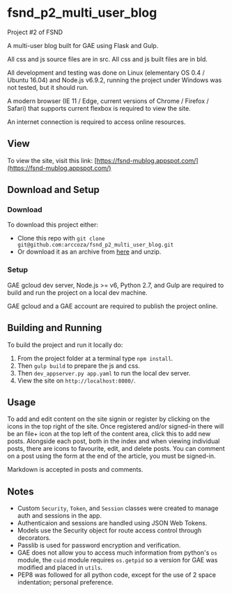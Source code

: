 # fsnd_p2_multi_user_blog

Project #2 of FSND

A multi-user blog built for GAE using Flask and Gulp.

All css and js source files are in src. All css and js built files are in bld.

All development and testing was done on Linux (elementary OS 0.4 / Ubuntu 16.04) and Node.js v6.9.2, running the project under Windows was not tested, but it should run.

A modern browser (IE 11 / Edge, current versions of Chrome / Firefox / Safari) that supports current flexbox is required to view the site.

An internet connection is required to access online resources.

## View

To view the site, visit this link: [https://fsnd-mublog.appspot.com/](https://fsnd-mublog.appspot.com/)

## Download and Setup

### Download
To download this project either:
- Clone this repo with `git clone git@github.com:arccoza/fsnd_p2_multi_user_blog.git`
- Or download it as an archive from [here](https://github.com/arccoza/fsnd_p2_multi_user_blog/archive/master.zip) and unzip.

### Setup

GAE gcloud dev server, Node.js >= v6, Python 2.7, and Gulp are required to build and run the project on a local dev machine.

GAE gcloud and a GAE account are required to publish the project online.

## Building and Running
To build the project and run it locally do:

1. From the project folder at a terminal type `npm install`.
2. Then `gulp build` to prepare the js and css.
3. Then `dev_appserver.py app.yaml` to run the local dev server.
4. View the site on `http://localhost:8080/`.

## Usage
To add and edit content on the site signin or register by clicking on the icons in the top right of the site.
Once registered and/or signed-in there will be an file+ icon at the top left of the content area, click this to add new posts.
Alongside each post, both in the index and when viewing individual posts, there are icons to favourite, edit, and delete posts.
You can comment on a post using the form at the end of the article, you must be signed-in.

Markdown is accepted in posts and comments.

## Notes

- Custom `Security`, `Token`, and `Session` classes were created to manage auth and sessions in the app.
- Authenticaion and sessions are handled using JSON Web Tokens.
- Models use the Security object for route access control through decorators.
- Passlib is used for password encryption and verification.
- GAE does not allow you to access much information from python's `os` module, the `cuid` module requires `os.getpid` so a version for GAE was modified and placed in `utils`.
- PEP8 was followed for all python code, except for the use of 2 space indentation; personal preference.